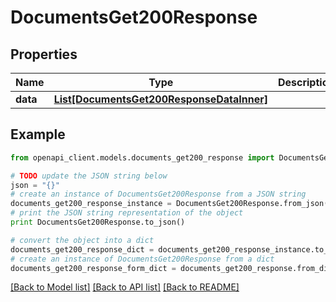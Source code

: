 # DocumentsGet200Response


## Properties
Name | Type | Description | Notes
------------ | ------------- | ------------- | -------------
**data** | [**List[DocumentsGet200ResponseDataInner]**](DocumentsGet200ResponseDataInner.md) |  | [optional] 

## Example

```python
from openapi_client.models.documents_get200_response import DocumentsGet200Response

# TODO update the JSON string below
json = "{}"
# create an instance of DocumentsGet200Response from a JSON string
documents_get200_response_instance = DocumentsGet200Response.from_json(json)
# print the JSON string representation of the object
print DocumentsGet200Response.to_json()

# convert the object into a dict
documents_get200_response_dict = documents_get200_response_instance.to_dict()
# create an instance of DocumentsGet200Response from a dict
documents_get200_response_form_dict = documents_get200_response.from_dict(documents_get200_response_dict)
```
[[Back to Model list]](../README.md#documentation-for-models) [[Back to API list]](../README.md#documentation-for-api-endpoints) [[Back to README]](../README.md)


